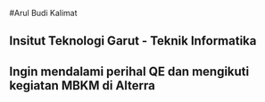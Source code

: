 #Arul Budi Kalimat

## Insitut Teknologi Garut - Teknik Informatika

## Ingin mendalami perihal QE dan mengikuti kegiatan MBKM di Alterra
